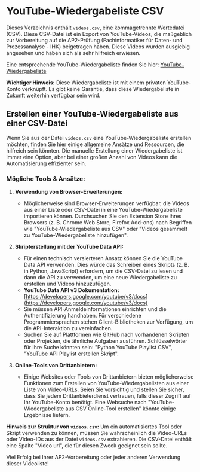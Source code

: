 # YouTube-Wiedergabeliste CSV

Dieses Verzeichnis enthält `videos.csv`, eine kommagetrennte Wertedatei (CSV). Diese CSV-Datei ist ein Export von YouTube-Videos, die maßgeblich zur Vorbereitung auf die AP2-Prüfung (Fachinformatiker für Daten- und Prozessanalyse - IHK) beigetragen haben. Diese Videos wurden ausgiebig angesehen und haben sich als sehr hilfreich erwiesen.

Eine entsprechende YouTube-Wiedergabeliste finden Sie hier: [YouTube-Wiedergabeliste](https://www.youtube.com/playlist?list=PLlNxenr16kpQcDOxzDIWt70rhp7iBv-uX)

**Wichtiger Hinweis:** Diese Wiedergabeliste ist mit einem privaten YouTube-Konto verknüpft. Es gibt keine Garantie, dass diese Wiedergabeliste in Zukunft weiterhin verfügbar sein wird.

## Erstellen einer YouTube-Wiedergabeliste aus einer CSV-Datei

Wenn Sie aus der Datei `videos.csv` eine YouTube-Wiedergabeliste erstellen möchten, finden Sie hier einige allgemeine Ansätze und Ressourcen, die hilfreich sein könnten. Die manuelle Erstellung einer Wiedergabeliste ist immer eine Option, aber bei einer großen Anzahl von Videos kann die Automatisierung effizienter sein.

### Mögliche Tools & Ansätze:

1.  **Verwendung von Browser-Erweiterungen:**
    *   Möglicherweise sind Browser-Erweiterungen verfügbar, die Videos aus einer Liste oder CSV-Datei in eine YouTube-Wiedergabeliste importieren können. Durchsuchen Sie den Extension Store Ihres Browsers (z. B. Chrome Web Store, Firefox Add-ons) nach Begriffen wie "YouTube-Wiedergabeliste aus CSV" oder "Videos gesammelt zu YouTube-Wiedergabeliste hinzufügen".

2.  **Skripterstellung mit der YouTube Data API:**
    *   Für einen technisch versierteren Ansatz können Sie die YouTube Data API verwenden. Dies würde das Schreiben eines Skripts (z. B. in Python, JavaScript) erfordern, um die CSV-Datei zu lesen und dann die API zu verwenden, um eine neue Wiedergabeliste zu erstellen und Videos hinzuzufügen.
    *   **YouTube Data API v3 Dokumentation:** [https://developers.google.com/youtube/v3/docs](https://developers.google.com/youtube/v3/docs)
    *   Sie müssen API-Anmeldeinformationen einrichten und die Authentifizierung handhaben. Für verschiedene Programmiersprachen stehen Client-Bibliotheken zur Verfügung, um die API-Interaktion zu vereinfachen.
    *   Suchen Sie auf Plattformen wie GitHub nach vorhandenen Skripten oder Projekten, die ähnliche Aufgaben ausführen. Schlüsselwörter für Ihre Suche könnten sein: "Python YouTube Playlist CSV", "YouTube API Playlist erstellen Skript".

3.  **Online-Tools von Drittanbietern:**
    *   Einige Websites oder Tools von Drittanbietern bieten möglicherweise Funktionen zum Erstellen von YouTube-Wiedergabelisten aus einer Liste von Video-URLs. Seien Sie vorsichtig und stellen Sie sicher, dass Sie jedem Drittanbieterdienst vertrauen, falls dieser Zugriff auf Ihr YouTube-Konto benötigt. Eine Websuche nach "YouTube-Wiedergabeliste aus CSV Online-Tool erstellen" könnte einige Ergebnisse liefern.

**Hinweis zur Struktur von `videos.csv`:**
Um ein automatisiertes Tool oder Skript verwenden zu können, müssen Sie wahrscheinlich die Video-URLs oder Video-IDs aus der Datei `videos.csv` extrahieren. Die CSV-Datei enthält eine Spalte "Video url", die für diesen Zweck geeignet sein sollte.

Viel Erfolg bei Ihrer AP2-Vorbereitung oder jeder anderen Verwendung dieser Videoliste!
